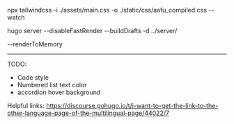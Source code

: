 
npx tailwindcss -i ./assets/main.css -o ./static/css/aafu_compiled.css --watch

hugo server --disableFastRender --buildDrafts -d ../server/

--renderToMemory

-----------------------------------------------------

TODO:

- Code style
- Numbered list text color
- accordion hover background

Helpful links:
	https://discourse.gohugo.io/t/i-want-to-get-the-link-to-the-other-language-page-of-the-multilingual-page/44022/7
